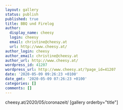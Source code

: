 ```yaml
---
layout: gallery
status: publish
published: true
title: BBQ und Firelog
author:
  display_name: cheesy
  login: cheesy
  email: christine@cheesy.at
  url: http://www.cheesy.at/
author_login: cheesy
author_email: christine@cheesy.at
author_url: http://www.cheesy.at/
wordpress_id: 41207
wordpress_url: http://www.cheesy.at/?page_id=41207
date: '2020-05-09 09:26:23 +0100'
date_gmt: '2020-05-09 07:26:23 +0100'
categories: []
comments: []
---
```

cheesy.at/2020/05/coronazeit/
[gallery orderby="title"]
